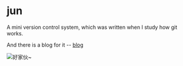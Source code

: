# jun

A mini version control system, which was written when I study how git works.

And there is a blog for it -- [blog](https://www.cnblogs.com/tanshaoshenghao/p/14200420.html)


![好家伙~](https://mmbiz.qpic.cn/mmbiz_png/4Kicia369ptWEyMJ0dqdcg0vJWFgGtWp9ibU3Myf8YEQtxib3LqX7zeGlErrQ367ycRIPP1QibUiccCgnkf1l8b9gqdw/0?wx_fmt=png)


